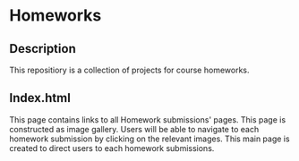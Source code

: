 # Homeworks

## Description
This repositiory is a collection of projects for course homeworks. 

## Index.html
This page contains links to all Homework submissions' pages. This page is constructed as image gallery. Users will be able to navigate to each homework submission by clicking on the relevant images. This main page is created to direct users to each homework submissions. 

